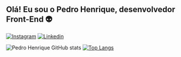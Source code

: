 ## Olá! Eu sou o Pedro Henrique, desenvolvedor Front-End 👽

[![Instagram](https://img.shields.io/badge/Instagram-E4405F?style=for-the-badge&logo=instagram&logoColor=white)](https://www.instagram.com/xpedro.bjj/)
[![Linkedin](https://img.shields.io/badge/LinkedIn-0077B5?style=for-the-badge&logo=linkedin&logoColor=white)](https://www.linkedin.com/in/pedro-henrique-5a6a33b5/)

![Pedro Henrique GitHub stats](https://github-readme-stats.vercel.app/api?username=PHpedrohenrique&show_icons=true&theme=dark)
[![Top Langs](https://github-readme-stats.vercel.app/api/top-langs/?username=PHpedrohenrique)](https://github.com/anuraghazra/github-readme-stats)
